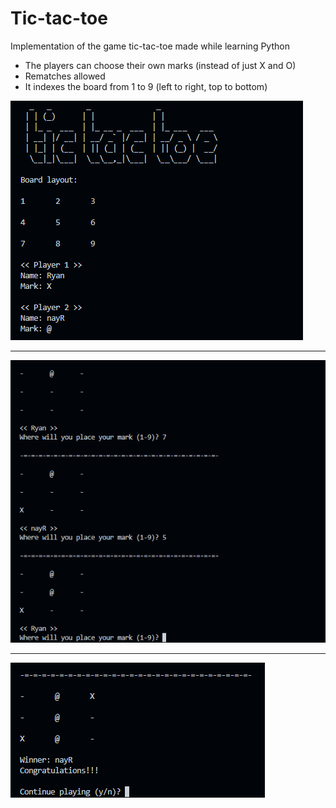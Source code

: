# Tic-tac-toe

Implementation of the game tic-tac-toe made while learning Python

- The players can choose their own marks (instead of just X and O)
- Rematches allowed
- It indexes the board from 1 to 9 (left to right, top to bottom)

![start](img/start.png)

---

![moves](img/moves.png)

---

![end](img/end.png)